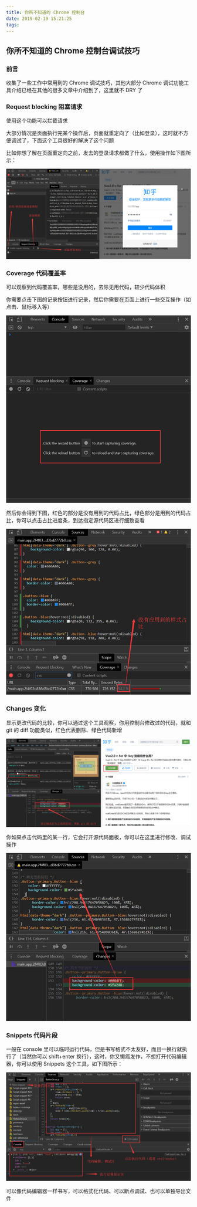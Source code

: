```yaml
---
title: 你所不知道的 Chrome 控制台
date: 2019-02-19 15:21:25
tags:
---
```



## 你所不知道的 Chrome 控制台调试技巧

### 前言

收集了一些工作中常用到的 Chrome 调试技巧，其他大部分 Chrome 调试功能工具介绍已经在其他的很多文章中介绍到了，这里就不 DRY 了

### Request blocking 阻塞请求

使用这个功能可以拦截请求  

大部分情况是页面执行完某个操作后，页面就重定向了（比如登录），这时就不方便调试了，下面这个工具很好的解决了这个问题

比如你想了解在页面重定向之前，发去的登录请求都做了什么，使用操作如下图所示：

![console-reqblock-001](https://raw.githubusercontent.com/Yangfan2016/PicBed/master/Blog/console-reqblock-001.png)

### Coverage 代码覆盖率

可以观察到代码覆盖率，哪些是没用的，去除无用代码，较少代码体积  


你需要点击下图的记录按钮进行记录，然后你需要在页面上进行一些交互操作（如点击、鼠标移入等）

![console-coverage-001](https://raw.githubusercontent.com/Yangfan2016/PicBed/master/Blog/console-coverage-001.png)

然后你会得到下图，红色的部分是没有用到的代码占比，绿色部分是用到的代码占比，你可以点击占比进度条，到达指定源代码区进行细致查看

![console-coverage-002](https://raw.githubusercontent.com/Yangfan2016/PicBed/master/Blog/console-coverage-002.png)

### Changes 变化

显示更改代码的比较，你可以通过这个工具观察，你用控制台修改过的代码，就和 git 的 diff 功能类似，红色代表删除、绿色代码新增

![console-changes-001](https://raw.githubusercontent.com/Yangfan2016/PicBed/master/Blog/console-changes-001.png)

你如果点击代码里的某一行，它会打开源代码面板，你可以在这里进行修改、调试操作

![console-changes-002](https://raw.githubusercontent.com/Yangfan2016/PicBed/master/Blog/console-changes-002.png)

### Snippets 代码片段

一般在 console 里可以临时运行代码，但是书写格式不太友好，而且一换行就执行了（当然你可以 shift+enter 换行），这时，你又懒癌发作，不想打开代码编辑器，你可以使用 Snippets 这个工具，如下图所示：

![console-snippets-001](https://raw.githubusercontent.com/Yangfan2016/PicBed/master/Blog/console-snippets-001.png)

可以像代码编辑器一样书写，可以格式化代码、可以断点调试、也可以单独导出文件